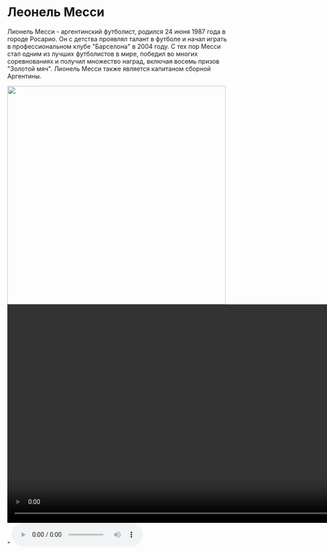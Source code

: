<!DOCTYPE html>
<html lang="en"> 
<head>
    <title>Мой кумир</title> 
    <meta name="description" content="">
    <meta name="keywords" content=""> 
</head>
<body> 
    <h1>Леонель Месси</h1>
    <p>
        Лионель Месси - аргентинский футболист, родился 24 июня 1987 года
         в городе Росарио. Он с детства проявлял талант в футболе и начал
         играть в профессиональном клубе "Барселона" в 2004 году. С тех пор
         Месси стал одним из лучших футболистов в мире, победил во многих
         соревнованиях и получил множество наград, включая восемь призов
        "Золотой мяч". Лионель Месси также является капитаном сборной
         Аргентины.
    </p> 
</body> 
</html> 
<img src="https://s.yimg.com/ny/api/res/1.2/33qyYzISg5iteMEmehWVgg--/YXBwaWQ9aGlnaGxhbmRlcjt3PTEyNDI7aD04Mjg-/https://media.zenfs.com/en/people_218/4dd6913a7e021cf4802147f48e285fdb" wid+h="300" height="500">
<video src="c:\Users\79892\Downloads\1249782415-18314544-1.mp4" wid+h="300" height="500" controls></video>"
<audio src="https://rus.hitmotop.com/get/music/20221127/UTLOL_-_Za_9_let_4_finala_75155228.mp3" controls></audio>
